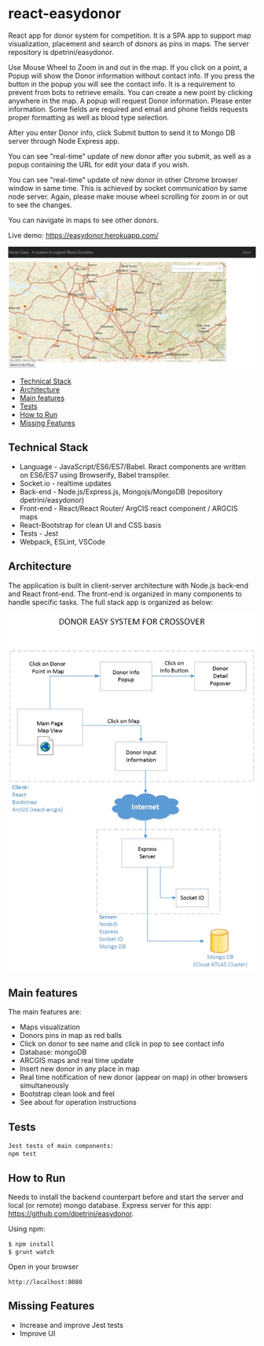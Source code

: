# react-easydonor
React app for donor system for competition. It is a SPA app to support map visualization, placement and search of donors as pins in maps.
The server repository is dpetrini/easydonor.

Use Mouse Wheel to Zoom in and out in the map.
If you click on a point, a Popup will show the Donor information without contact info.
If you press the button in the popup you will see the contact info. It is a requirement to prevent from bots to retrieve emails.
You can create a new point by clicking anywhere in the map. 
A popup will request Donor information. Please enter information. Some fields are required and email and phone fields requests proper formatting as well as blood type selection.

After you enter Donor info, click Submit button to send it to Mongo DB server through Node Express app.

You can see "real-time" update of new donor after you submit, as well as a popup containing the URL for edit your data if you wish.

You can see "real-time" update of new donor in other Chrome browser window in same time. This is achieved by socket communication 
by same node server. Again, please make mouse wheel scrolling for zoom in or out to see the changes.

You can navigate in maps to see other donors.

Live demo: https://easydonor.herokuapp.com/

<img src="images/screen.JPG" width="600">

* [Technical Stack](#technical-stack)
* [Architecture](#architecture)
* [Main features](#main-features)
* [Tests](#tests)
* [How to Run](#how-to-run)
* [Missing Features](#missing-features)

## Technical Stack
* Language - JavaScript/ES6/ES7/Babel. React components are written on ES6/ES7 using Browserify, Babel transpiler.
* Socket.io - realtime updates
* Back-end - Node.js/Express.js, Mongojs/MongoDB (repository dpetrini/easydonor)
* Front-end -  React/React Router/ ArgCIS react component / ARGCIS maps
* React-Bootstrap for clean UI and CSS basis
* Tests - Jest
* Webpack, ESLint, VSCode

## Architecture
The application is built in client-server architecture with Node.js back-end and React front-end. The front-end
is organized in many components to handle specific tasks.
The full stack app is organized as below:

<img src="images/SystemMainDiagram.jpg" width="600">

## Main features
The main features are:
* Maps visualization
* Donors pins in map as red balls
* Click on donor to see name and click in pop to see contact info
* Database: mongoDB
* ARCGIS maps and real time update
* Insert new donor in any place in map
* Real time notification of new donor (appear on map) in other browsers simultaneously
* Bootstrap clean look and feel
* See about for operation instructions

## Tests

```
Jest tests of main components:
npm test
```

## How to Run

Needs to install the backend counterpart before and start the server and local (or remote) mongo database.
Express server for this app: https://github.com/dpetrini/easydonor.

Using npm:
```
$ npm install
$ grunt watch
```

Open in your browser
```
http://localhost:8080 
```

## Missing Features
* Increase and improve Jest tests
* Improve UI
